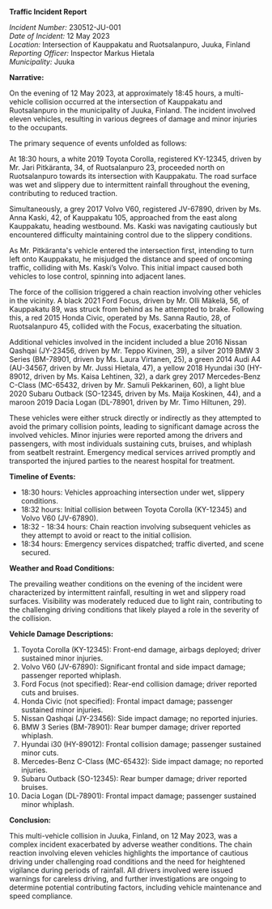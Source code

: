 **Traffic Incident Report**

*Incident Number:* 230512-JU-001  
*Date of Incident:* 12 May 2023  
*Location:* Intersection of Kauppakatu and Ruotsalanpuro, Juuka, Finland  
*Reporting Officer:* Inspector Markus Hietala  
*Municipality:* Juuka  

**Narrative:**

On the evening of 12 May 2023, at approximately 18:45 hours, a multi-vehicle collision occurred at the intersection of Kauppakatu and Ruotsalanpuro in the municipality of Juuka, Finland. The incident involved eleven vehicles, resulting in various degrees of damage and minor injuries to the occupants.

The primary sequence of events unfolded as follows:

At 18:30 hours, a white 2019 Toyota Corolla, registered KY-12345, driven by Mr. Jari Pitkäranta, 34, of Ruotsalanpuro 23, proceeded north on Ruotsalanpuro towards its intersection with Kauppakatu. The road surface was wet and slippery due to intermittent rainfall throughout the evening, contributing to reduced traction.

Simultaneously, a grey 2017 Volvo V60, registered JV-67890, driven by Ms. Anna Kaski, 42, of Kauppakatu 105, approached from the east along Kauppakatu, heading westbound. Ms. Kaski was navigating cautiously but encountered difficulty maintaining control due to the slippery conditions.

As Mr. Pitkäranta's vehicle entered the intersection first, intending to turn left onto Kauppakatu, he misjudged the distance and speed of oncoming traffic, colliding with Ms. Kaski’s Volvo. This initial impact caused both vehicles to lose control, spinning into adjacent lanes.

The force of the collision triggered a chain reaction involving other vehicles in the vicinity. A black 2021 Ford Focus, driven by Mr. Olli Mäkelä, 56, of Kauppakatu 89, was struck from behind as he attempted to brake. Following this, a red 2015 Honda Civic, operated by Ms. Sanna Rautio, 28, of Ruotsalanpuro 45, collided with the Focus, exacerbating the situation.

Additional vehicles involved in the incident included a blue 2016 Nissan Qashqai (JY-23456, driven by Mr. Teppo Kivinen, 39), a silver 2019 BMW 3 Series (BM-78901, driven by Ms. Laura Virtanen, 25), a green 2014 Audi A4 (AU-34567, driven by Mr. Jussi Hietala, 47), a yellow 2018 Hyundai i30 (HY-89012, driven by Ms. Kaisa Lehtinen, 32), a dark grey 2017 Mercedes-Benz C-Class (MC-65432, driven by Mr. Samuli Pekkarinen, 60), a light blue 2020 Subaru Outback (SO-12345, driven by Ms. Maija Koskinen, 44), and a maroon 2019 Dacia Logan (DL-78901, driven by Mr. Timo Hiltunen, 29).

These vehicles were either struck directly or indirectly as they attempted to avoid the primary collision points, leading to significant damage across the involved vehicles. Minor injuries were reported among the drivers and passengers, with most individuals sustaining cuts, bruises, and whiplash from seatbelt restraint. Emergency medical services arrived promptly and transported the injured parties to the nearest hospital for treatment.

**Timeline of Events:**

- 18:30 hours: Vehicles approaching intersection under wet, slippery conditions.
- 18:32 hours: Initial collision between Toyota Corolla (KY-12345) and Volvo V60 (JV-67890).
- 18:32 - 18:34 hours: Chain reaction involving subsequent vehicles as they attempt to avoid or react to the initial collision.
- 18:34 hours: Emergency services dispatched; traffic diverted, and scene secured.

**Weather and Road Conditions:**

The prevailing weather conditions on the evening of the incident were characterized by intermittent rainfall, resulting in wet and slippery road surfaces. Visibility was moderately reduced due to light rain, contributing to the challenging driving conditions that likely played a role in the severity of the collision.

**Vehicle Damage Descriptions:**

1. Toyota Corolla (KY-12345): Front-end damage, airbags deployed; driver sustained minor injuries.
2. Volvo V60 (JV-67890): Significant frontal and side impact damage; passenger reported whiplash.
3. Ford Focus (not specified): Rear-end collision damage; driver reported cuts and bruises.
4. Honda Civic (not specified): Frontal impact damage; passenger sustained minor injuries.
5. Nissan Qashqai (JY-23456): Side impact damage; no reported injuries.
6. BMW 3 Series (BM-78901): Rear bumper damage; driver reported whiplash.
7. Hyundai i30 (HY-89012): Frontal collision damage; passenger sustained minor cuts.
8. Mercedes-Benz C-Class (MC-65432): Side impact damage; no reported injuries.
9. Subaru Outback (SO-12345): Rear bumper damage; driver reported bruises.
10. Dacia Logan (DL-78901): Frontal impact damage; passenger sustained minor whiplash.

**Conclusion:**

This multi-vehicle collision in Juuka, Finland, on 12 May 2023, was a complex incident exacerbated by adverse weather conditions. The chain reaction involving eleven vehicles highlights the importance of cautious driving under challenging road conditions and the need for heightened vigilance during periods of rainfall. All drivers involved were issued warnings for careless driving, and further investigations are ongoing to determine potential contributing factors, including vehicle maintenance and speed compliance.